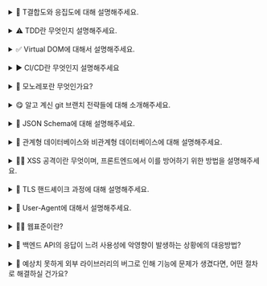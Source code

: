 <details>
<summary>🧲 T결합도와 응집도에 대해 설명해주세요.

 </summary>
<br/>
결합도와 응집도는 코드 설계의 품질을 결정하는 중요한 개념들입니다.
먼저, 결합도는 서로 다른 모듈 간에 상호 의존하고 있는 정도가 얼마나 높은지를 의미합니다. 만약 결합도가 낮으면 모듈의 독립성이 높아져 변경이 용이해지고 코드의 재사용성이 증가합니다. 반면, 결합도가 높으면 한 모듈이 변경될 때 다른 모듈도 영향을 받을 가능성이 커집니다. 이로 인해 한 부분을 수정하면 연쇄적인 변경이 발생할 가능성이 높은데, 이는 유지보수를 어렵게 만듭니다. 이상적인 설계를 위해서는 결합도를 낮추는 것이 중요합니다.
응집도는 모듈 내부 요소들이 얼마나 밀접하게 서로 관련되어 있는지를 의미합니다. 응집도가 높을수록 모듈 내부의 기능이 단일한 목적을 가지고 있습니다. 이러한 특성은 가독성과 유지보수성에 도움이 됩니다. 반대로 응집도가 낮으면 하나의 모듈이 여러 가지 역할을 수행하게 되어 코드가 복잡해지고, 예측 가능성이 낮아져 수정할 때 예상치 못한 부작용이 발생할 가능성이 높아집니다. 따라서 이상적인 코드 설계를 위해서는 응집도를 높이는 것이 중요합니다.
주로 결합도와 응집도는 서로 반비례하는 경향이 있습니다. 일반적으로 결합도가 낮을수록 응집도가 높아지고, 반대로 결합도가 높으면 응집도가 낮아지는 경우가 많습니다.
결합도 및 응집도와 관련된 예시를 설명해주실 수 있나요? 🤔
예를 들어, 하나의 모듈이 다른 모듈의 내부 구현에 직접 접근한다면 결합도가 높은 상태입니다. 인터페이스를 통해 의존 관계를 느슨하게 만들면 결합도를 낮출 수 있습니다.
한편, 하나의 파일에서 사용자 인증과 데이터베이스 처리를 함께 담당한다면 응집도가 낮다고 볼 수 있습니다. 이러한 경우 인증 관련 로직과 데이터베이스 처리를 분리하여 각각의 책임을 명확히 하면 응집도를 높일 수 있습니다.

</details>
<br/>

<details>
<summary>⚠️ TDD란 무엇인지 설명해주세요.</summary>
<br/>
TDD(Test-Driven Development)는 소프트웨어 개발 방법론 중 하나로, **테스트를 먼저 작성한 후 실제 코드를 작성하는 방법론**입니다.

TDD는 일반적으로 ‘Red-Green-Refactor’ 사이클을 따릅니다. 첫 번째 단계는 Red로, 실패하는 테스트를 작성하는 것입니다. 이 테스트는 아직 구현되지 않은 기능에 대한 테스트로, 코드가 이를 통과하지 못하는 상태에서 시작됩니다. 두 번째 단계는 Green으로, 테스트를 통과할 수 있도록 최소한의 코드를 작성합니다. 이 단계에서는 테스트를 통과시키는 것만 목표로 하여 코드를 간결하게 작성합니다. 마지막 단계는 Refactor로, 작성한 코드를 리팩토링하여 가독성이나 성능을 개선합니다. 이때 테스트는 여전히 통과해야 하므로, 리팩토링이 기능에 영향을 미치지 않도록 합니다.

## **TDD에는 어떤 장점이 있나요? 🤔**

TDD는 여러 장점이 있습니다.

첫째, **디버깅 시간을 단축**할 수 있습니다. 자동화된 테스트를 통해 오작동하는 영역을 쉽게 좁혀나갈 수 있습니다.

둘째, **리팩토링이 용이**해집니다. 작성된 테스트가 리팩토링 후에도 코드가 올바르게 동작하는지 확인해 주기 때문에, 코드를 수정하는 데 자신감을 가질 수 있습니다.

셋째, **좋은 설계가 유도**됩니다. 테스트를 통해 요구 사항을 명확하게 이해하고, 이를 바탕으로 더 나은 설계를 할 수 있습니다. 또 각 기능을 테스트하기 용이하게 만드는 과정에서 자연스럽게 좋은 설계가 유도됩니다.

처음에는 테스트를 작성하는 데 시간이 소요될 수 있지만, 장기적으로는 위와 같은 장점들로 인해 생산성이 오히려 높아지는 효과를 누릴 수 있습니다.

</details>
<br/>

<details>
<summary>✅ Virtual DOM에 대해서 설명해주세요.</summary>
<br/>
Virtual DOM은 React에서 사용되는 핵심 개념으로, **실제 DOM을 JS 객체 형태로 복제한 가벼운 사본**이라고 할 수 있습니다. 브라우저의 DOM은 구조적으로 복잡하고, 이를 직접 조작하는 작업은 성능 비용이 상당히 높습니다. Virtual DOM은 이를 개선하여 웹 애플리케이션의 성능을 최적화하기 위해 등장했습니다.

Virtual DOM의 핵심 아이디어는 **상태 변경이 발생할 때마다 전체 UI를 Virtual DOM에 반영하고, 이를 이전 상태와 비교하여 필요한 부분에 한해서 최소한의 DOM 업데이트를 수행**하는 것입니다. Virtual DOM을 업데이트하고 비교하는 일은, 실제 DOM을 조작하지 않고 메모리 상에서 업데이트와 비교가 이뤄지기 때문에 가볍고 빠르게 수행됩니다.

React에서 Virtual DOM을 활용되는 구체적인 과정은 다음과 같습니다.

1. **상태 변경**: 컴포넌트의 상태나 props가 변경되면 Virtual DOM이 다시 생성됩니다.
2. **재조정(Reconciliation)**: 비교 알고리즘을 이용해 새로운 Virtual DOM과 이전 Virtual DOM 간의 차이를 계산합니다.
3. **re-render**: 계산된 차이에 따라 실제 DOM에서 필요한 부분만 업데이트합니다.

Virtual DOM은 이처럼 DOM 업데이트의 비용을 줄이고, 브라우저 렌더링 성능을 개선합니다.

## **React는 비교(diffing) 알고리즘을 어떻게 효율화했나요? 🤔**

React는 O(n³)의 복잡도를 가질 수 있는 트리 비교 문제를, 휴리스틱을 통해 O(n)으로 최적화했습니다.

휴리스틱 알고리즘은 크게 두 가지 가정을 두고 있습니다

### **1. 서로 다른 타입의 두 요소는 서로 다른 트리를 만들어낸다.**

DOM 요소의 타입이 다르면(ex. `<div>` → `<span>`) 비교를 수행하지 않고, 해당 요소와 그 자식들을 모두 새로 생성합니다. 자식 요소들의 내용이 같더라도 이전의 트리를 모두 버리고 완전히 새로 만듭니다. 이는 비효율적으로 보일 수 있지만, 실제 애플리케이션에서 타입이 다른 경우는 보통 완전히 다른 컴포넌트로 교체되는 상황이 많기 때문에 이 가정이 대부분의 경우 효율적입니다.

만약 동일한 타입의 요소라면, 동일한 내역은 유지하고 변경된 속성만 갱신합니다.

```jsx
<div className="before" title="stuff" /><div className="after" title="stuff" />

```

예를 들어, 이 예시에서는 `className`만 수정합니다.

### **2. 개발자가 key prop을 통해, 여러 렌더링 사이에서 어떤 자식 엘리먼트가 변경되지 않아야 할지 표시해 줄 수 있다.**

같은 레벨의 자식들을 비교할 때 개발자가 입력한 `key` prop을 사용하여 요소를 식별합니다. 이를 통해 리스트 내역의 일부가 수정됐을 때 모든 아이템 요소들을 불필요하게 갱신하지 않고, 실제 변경된 요소만 감지하여 효율적으로 갱신합니다.

</details>
<br/>

<details>
<summary>▶️ CI/CD란 무엇인지 설명해주세요</summary>
<br/>
CI/CD는 애플리케이션 배포 과정을 자동화하여 더 짧은 주기로 고객에게 서비스를 제공하는 방식입니다. 먼저, CI는 **Continuous Integration**의 약어로 **지속적 통합**을 의미합니다. CD는 **Continuous Delivery(지속적 전달)** 또는 **Continuous Deployment(지속적 배포)** 를 의미합니다.

먼저, **CI**는 **개발자들이 코드 변경사항을 주기적으로 메인 브랜치에 병합하는 과정을 자동화**한 것입니다. 이 과정에서 코드 변경사항이 발생할 때마다 자동으로 빌드와 테스트를 수행하여 문제를 조기에 발견할 수 있습니다. 예를 들어, 여러 개발자가 함께 작업할 때 한 개발자의 변경사항이 다른 개발자의 작업과 충돌하거나 전체 애플리케이션에 문제를 일으킬 수 있는데, CI를 거치면 이러한 문제를 병합 이전에 미리 파악할 수 있습니다.

**CD**는 **CI 이후 단계를 자동화**하는 것으로, 애플리케이션의 변경사항을 production 환경으로 배포하는 과정을 자동화한 것입니다. **Continuous Delivery**의 경우, **배포 가능한 상태로 준비하는 과정까지**는 자동화하고 실제 배포는 사람의 승인을 거쳐 수동으로 진행합니다. 반면, **Continuous Deployment**는 **production 환경에 배포하는 과정까지** 모두 자동화합니다.

현업에서는 GitHub Actions, Jenkins, GitLab CI 등의 도구를 사용하여 CI/CD 파이프라인을 구축합니다. CI/CD 프로세스에 대한 하나의 예시를 들면 다음과 같습니다.

1. 개발자가 PR을 올리면 자동으로 테스트/빌드 실행
2. 테스트/빌드를 성공한 경우 메인 브랜치로의 머지 활성화
3. 메인 브랜치 머지 시 production 환경으로 자동 배포
</details>
<br/>

<details>
<summary>🤫 모노레포란 무엇인가요?</summary>
<br/>
모노레포는 **mono(단일)** 와 **repo(레포지토리)** 를 합친 용어로, **여러 프로젝트 또는 패키지를 하나의 코드 저장소에 통합하여 관리하는 방식**을 의미합니다.

모노레포를 구성하기 위해 대표적으로 두 가지 구성 방식이 사용됩니다.

먼저, **프로젝트 단위로 분리된 구조**를 사용합니다. 모든 프로젝트가 하나의 저장소 안에서 각각 독립적인 폴더로 구성되며, 각 폴더는 독립적인 패키지로 관리됩니다. 이때 프로젝트 간의 공통 의존성은 `yarn workspaces`나 `npm workspaces` 같은 기능을 사용해 중앙에서 관리합니다. 이를 통해 중복된 의존성을 최소화하고, 프로젝트 간 코드 공유를 쉽게 합니다.

다음으로, **공통 모듈을 별도의 폴더로 분리하는 방식**을 사용합니다. 예를 들어, 여러 프로젝트에서 자주 사용하는 유틸리티 함수, 스타일, 공통 컴포넌트를 `shared`라는 폴더에 모아두고 각 프로젝트에서 이를 가져다 사용하는 방식입니다. 이렇게 하면 공통 코드를 한 번만 업데이트해도 여러 프로젝트에 즉시 반영할 수 있어 효율적입니다.

## **모노레포의 장점은 무엇인가요? 🤔**

첫째, **여러 프로젝트의 코드 및 설정 등을 일관되게 관리할 수 있다는 점입니다.** 예를 들어, 대규모 조직에서 여러 팀이 각기 다른 서비스를 개발하더라도, 모노레포를 통해 동일한 코드베이스에서 협력할 수 있습니다. 이를 통해 공통 모듈이나 설정 등을 공유하여, 불필요한 중복 작업을 줄이고 협업 효율성을 높일 수 있습니다.

둘째, **모노레포는 중앙화된 의존성 관리를 가능하게 해줍니다.** 예를 들어, 프로젝트 내에서 공통으로 사용되는 유틸리티나 컴포넌트를 한 번 업데이트하면 모든 관련 프로젝트에 즉시 적용할 수 있습니다.

또한, **여러 프로젝트들이 동일한 버전 관리 시스템을 공유할 수 있습니다.** 이를 통해 한 프로젝트에서 변경된 사항이 다른 프로젝트에 미치는 영향을 보다 명확히 추적할 수 있습니다.

## **모노레포의 단점은 없나요? 🧐**

물론, 모노레포에도 단점이 있습니다.

첫째, **스케일링이 복잡하고 어려워집니다**. 여러 프로젝트들이 모여 있으니 코드베이스가 빠르게 커지는데, 이때 빌드 및 테스트 시간이 그와 비례하여 길어집니다. 또한, CI/CD 파이프라인 관리의 복잡도가 증가합니다. 이러한 단점을 극복하기 위해 `Nx`, `Turborepo`와 같은 모노레포 관리 툴을 이용할 수 있습니다.

또한, **권한 관리가 까다로울 수 있습니다**. 모든 프로젝트가 하나의 저장소에 통합되기 때문에 특정 팀이나 프로젝트만 접근 권한을 가지도록 설정하는 것이 어렵습니다.

이러한 단점을 고려했을 때, 작은 규모의 팀이나 단일 프로젝트 중심의 개발 환경에서는 오히려 복잡성을 증가시킬 가능성이 있어 모노레포 사용이 적합하지 않을 수 있습니다.

</details>
<br/>

<details>
<summary>😋 알고 계신 git 브랜치 전략들에 대해 소개해주세요.</summary>
<br/>
주로 경험해본 전략으로는 **Git Flow, GitHub Flow, 그리고 Trunk-Based Development**가 있습니다.

먼저, **Git Flow**를 소개해 드리겠습니다. Git Flow에서 기능 개발은 `feature` 브랜치에서 이루어지고, 완료된 후 `develop` 브랜치에 병합됩니다. 릴리스를 준비할 때는 `release` 브랜치를 따로 만들어 QA와 최종 검증을 거친 뒤, 프로덕션 코드를 관리하는 `main`에 병합하게 됩니다. 만약 긴급한 수정 사항이 발생하면 `hotfix` 브랜치를 만들어 신속히 배포하고, 수정 사항을 `develop`에도 반영합니다. Git Flow를 이용하면 대규모 프로젝트에서 굉장히 체계적이고 안정적인 관리가 가능하지만, 브랜치가 많아짐에 따라 복잡도가 올라간다는 단점이 존재합니다.

다음으로, **GitHub Flow**는 Git Flow보다 단순한 구조를 가지고 있습니다. 모든 변경 사항은 `main` 브랜치 기준으로 이루어지는데요, 새로운 기능을 개발할 때 `feature` 브랜치를 생성한 뒤 작업이 끝나면 코드 리뷰를 받고 바로 `main`에 병합합니다. 이 방식은 간소화된 프로세스를 가지고 있기 때문에 짧은 주기의 배포 환경에서 특히 유용합니다. 하지만 릴리스와 QA를 위한 별도의 브랜치가 없기 때문에, 안정성 관리가 중요한 프로젝트에는 다소 부담스러울 수 있습니다.

마지막으로, **Trunk-Based Development**는 `main(또는 trunk)` 브랜치 하나만 운용하는 방식입니다. 작업을 `main` 브랜치에 직접 커밋하거나, `feature` 브랜치를 만들고 며칠 내에 빠르게 병합합니다. 병합 주기가 짧아 코드 충돌 가능성이 적다는 장점이 있습니다. 한편, 철저한 자동화 환경이 뒷받침되어야 한다는 단점이 존재합니다.

## **Git Flow와 Github Flow 중 어떤 전략을 선호하시나요? 🤔**

선호하는 하나의 전략이 있다기보다는, 프로젝트 상황에 맞는 전략을 선택하는 게 중요하다고 생각합니다.

**Git Flow**는 릴리스 주기가 길고 QA가 중요한 프로젝트에서 사용하기 적합합니다. 예를 들어, 금융 서비스처럼 안정성과 품질이 중요한 프로젝트에서는 Git Flow가 더 적합할 것입니다. 반면, **GitHub Flow**는 자주 배포가 이루어지고 변경 사항을 빠르게 반영해야 하는 스타트업과 유사한 환경에서 유리할 것입니다.

</details>
<br/>

<details>
<summary>💬 JSON Schema에 대해 설명해주세요. </summary>
<br/>
JSON Schema는 JSON 데이터의 형식을 기술하고 검증하기 위한 명세서입니다. 특정 JSON이 어떤 구조를 가져야 하는지를 명시할 수 있도록 해줍니다.

예를 들어 회원 정보에 대한 명세를 다음과 같이 작성할 수 있습니다.

{
"type": "object",
"properties": {
"username": { "type": "string", "minLength": 3 },
"email": { "type": "string", "format": "email" },
"password": { "type": "string", "minLength": 6 }
},
"required": ["username", "email", "password"],
"additionalProperties": false
}
JSON Schema가 어떻게 활용될 수 있는지 구체적으로 설명해 드리겠습니다.

먼저, 백엔드 API와의 통신 과정에서 데이터 형식을 검증하는 데 활용될 수 있습니다. 예를 들어 백엔드에서 데이터를 내려줄 때, JSON Schema를 활용하여 그 데이터가 어떤 속성들을 가지고 있는지, 타입은 어떤지, 필수인지 아닌지 정의할 수 있습니다. 그러면 프론트엔드에서는 그 스키마를 기준으로 데이터의 유효성을 검증할 수 있어서, API 통신에서 발생할 수 있는 오류를 사전에 방지할 수 있습니다.

JSON Schema는 정적 타입 생성 도구와 통합되어 사용되며 개발 생산성을 높여주기도 합니다. 예를 들어 json-schema-to-typescript 같은 도구를 사용하면 JSON Schema로부터 TypeScript 타입을 자동 생성할 수 있습니다. 이는 API 명세에 따라 타입을 작성하거나 수정하는 시간을 아껴주며, 스키마와 타입 간의 불일치를 줄이는 데 도움이 됩니다.

또한, 설정 파일에 대한 명세서로 활용될 수 있습니다. 예를 들어 eslintrc, tsconfig, prettierrc 같은 설정 파일들은 대부분 JSON 기반 형식을 사용하는데, JSON Schema Store에서 이러한 설정 파일들의 JSON Schema를 찾아볼 수 있습니다. VSCode와 같은 에디터에서 이 스키마를 기반으로 자동 완성, 타입 힌트, 경고 메시지 등을 지원하기 때문에, 설정 실수를 줄이고 생산성을 높이는 데 큰 도움이 됩니다.

</details>
<br/>

<details>
<summary>🏧 관계형 데이터베이스와 비관계형 데이터베이스에 대해 설명해주세요.
</summary>
<br/>
관계형 데이터베이스는 데이터를 테이블 형식으로 저장하고 관리하는 데이터베이스입니다. 각 테이블은 고정된 스키마를 가지며, 행(Row)은 개별 레코드, 열(Column)은 속성을 나타냅니다. 각 테이블은 고유한 스키마를 가지고 있어, 데이터 타입과 구조가 엄격하게 정의되어 있습니다. 대표적인 예로는 MySQL, PostgreSQL, Oracle이 있습니다.

관계형 데이터베이스는 정형화된 데이터를 다룰 때 특히 유용합니다. 미리 정의된 타입과 구조가 있기 때문에 이에 부합하는지 검증하여 데이터의 일관성을 유지하기 용이합니다. 또한, 데이터 간의 관계를 명확히 표현할 수 있는 것이 큰 장점입니다. 예를 들어 사용자와 주문 데이터를 각각 테이블로 만들고, 사용자 ID를 외래키로 설정해 두 테이블을 연결할 수 있습니다. 이를 통해 하나의 사용자에 속한 주문 내역을 정확히 조회할 수 있으며, 이 외에도 복잡한 조건의 데이터 조회나 조인을 처리하기 용이합니다.

반면, 흔히 NoSQL이라고 부르기도 하는 비관계형 데이터베이스는 전통적인 테이블 기반 구조가 아닌, 보다 유연한 데이터 모델을 사용합니다. "Key - value", "Document", "Graph" 등의 유형이 존재합니다. 비관계형 데이터베이스는 스키마가 고정되어 있지 않아서, 저장되는 데이터 구조가 일관되지 않아도 됩니다. 필요에 따라 유동적으로 속성을 추가할 수도 있습니다. 대표적인 예로는 MongoDB, Cassandra, Redis가 있습니다.

비관계형 데이터베이스의 장점은 유연성과 확장성입니다. 스키마가 고정되어 있지 않기 때문에, 초기 개발 단계에서 데이터 구조가 자주 변경될 가능성이 있는 프로젝트에 특히 적합합니다. 또한, 수평적 확장이 쉬워서 대용량의 데이터를 빠르게 처리하거나, 사용자가 급격히 늘어나는 상황에서도 안정적인 성능을 유지할 수 있다는 장점이 있습니다. 문서 기반 NoSQL에서는 하나의 객체에 필요한 데이터를 모두 담을 수 있어서, 관계를 맺고 조인하는 대신 한 번의 조회로 필요한 정보를 가져올 수 있다는 장점도 있습니다.

둘의 단점에 대해서도 간단히 설명해주실 수 있나요? 🤔
관계형 데이터베이스의 단점은 유연성이 떨어진다는 점입니다. 스키마가 고정돼 있기 때문에, 새로운 필드를 추가하거나 데이터 구조를 바꾸려면 테이블 자체를 수정해야 하고, 이로 인해 마이그레이션 과정이 복잡하고 시간이 오래 걸릴 수 있습니다. 또한, 서버를 여러 대로 분산시키는 수평적 확장이 상대적으로 어렵다는 단점도 있습니다. 관계형 데이터는 여러 테이블 간의 조인이 많기 때문에 데이터를 분산시켜 저장하면 성능 저하가 생길 수 있습니다. 그래서 대규모 트래픽을 처리해야 하는 시스템에서는 확장성이 한계로 작용할 수 있습니다.

비관계형 데이터베이스는 반대로 데이터의 일관성 유지가 어렵다는 문제가 있습니다. 스키마가 자유롭다 보니, 같은 컬렉션 안에 구조가 다른 문서들이 들어갈 수 있고, 그로 인해 나중에 데이터를 가공하거나 검증할 때 오류가 발생하기 쉽습니다. 또한, 조인 기능이 제한적이기 때문에, 데이터 간의 관계를 표현하는 데 한계가 있습니다. 만약 여러 컬렉션에 나눠 저장된 데이터를 합쳐서 조회해야 한다면, 애플리케이션 단에서 로직을 더 많이 처리해야 할 수도 있습니다.

</details>
<br/>

<details>
<summary>🏴‍☠️ XSS 공격이란 무엇이며, 프론트엔드에서 이를 방어하기 위한 방법을 설명해주세요.
 </summary>
<br/>
XSS(Cross-Site Scripting)는 공격자가 신뢰할 수 있는 웹사이트에 악성 스크립트를 삽입하여 사용자 브라우저에서 실행되게 하는 공격입니다. 이를 통해 쿠키 탈취, 세션 하이재킹, 피싱 등이 가능합니다.

XSS 공격은 크게 세 가지 유형이 있습니다.

첫번째로 저장형(Stored) XSS입니다. 악성 스크립트가 서버에 저장되어 다른 사용자가 해당 페이지를 방문할 때 실행됩니다.

두번째는 반사형(Reflected) XSS입니다. URL 파라미터 등을 통해 전달된 악성 스크립트가 서버 응답에 포함되어 실행됩니다.

마지막으로 DOM 기반 XSS입니다. 클라이언트 측 스크립트가 DOM을 동적으로 조작할 때 발생합니다.

해결 방법
이러한 보안문제를 해결하기 위한 방법으로는 입력 검증과 출력 이스케이핑이 있습니다. 사용자 입력을 적절히 검증하고, HTML 출력 시 특수 문자를 이스케이프 처리합니다.

아래처럼 element.innerHTML 대신 element.textContent를 이용하거나, DOMPurify를 사용하여 사용자의 입력값에 대해서 특수 문자와 입력 검증을 해줄 수 있습니다.

```
// ❌ 잘못된 방법
element.innerHTML = userInput;

// ✅ 올바른 방법
element.textContent = userInput; // 자동 이스케이프

// ✅ HTML이 필요한 경우 DOMPurify 사용
import DOMPurify from 'dompurify';
```

element.innerHTML = DOMPurify.sanitize(userInput);
혹은, 메타 태그에 Content-Security-Policy(CSP)를 설정하여 브라우저에 실행을 허용할 컨텐츠 소스를 제한할 수 있습니다.

```
<!-- HTTP 헤더 또는 메타 태그로 설정 -->
<meta http-equiv="Content-Security-Policy" content="default-src 'self'; script-src 'self' https://trusted-cdn.com;">
```

마지막으로는 HttpOnly 쿠키입니다. 쿠키에 HttpOnly 플래그를 설정하여 자바스크립트를 통한 접근을 차단할 수 있습니다.

</details>
<br/>

<details>
<summary>🤚 TLS 핸드셰이크 과정에 대해 설명해주세요.
  </summary>
<br/>
TLS 핸드셰이크는 브라우저와 서버가 TLS 프로토콜을 통해 암호화된 통신을 시작하기 전, 안전하게 연결을 설정하는 절차입니다. 이 절차는 보통 다음과 같은 흐름으로 이뤄집니다.

먼저 브라우저는 Client Hello 메시지를 보냅니다. 여기에는 브라우저가 지원하는 TLS 버전, 사용할 수 있는 암호화 알고리즘 목록, 세션 ID, 그리고 Client Random이라는 난수가 포함되어 있습니다.

서버는 이에 대해 Server Hello로 응답하면서, 서버가 선택한 암호화 방식, 자신의 Server Random 값, 그리고 디지털 인증서를 함께 보냅니다. 이 인증서 안에는 서버의 공개키와 CA의 서명이 포함되어 있으며, 브라우저는 이걸 통해 서버의 신원을 검증합니다.

검증이 완료되면 브라우저는 서버의 공개키로 Pre-Master Secret이라는 임시 비밀 값을 암호화해서 전송합니다. 서버는 자신의 개인키로 이를 복호화해 Pre-Master Secret 값을 복원하고, 이제 클라이언트와 서버는 서로 갖고 있는 Client Random, Server Random, 그리고 Pre-Master Secret을 기반으로 동일한 대칭키를 생성합니다. 이 대칭키는 이후 주고 받는 데이터를 암호화하고 복호화하는 데 사용됩니다.

마지막으로 서로 Finished 메시지를 교환하면서 대칭키로 암호화된 통신이 잘 되는지 확인하고 나면, 정상적인 HTTPS 통신이 시작됩니다.

</details>
<br/>

<details>
<summary>📱 User-Agent에 대해서 설명해주세요. </summary>
<br/>
User-Agent는 HTTP 요청 헤더에 포함되는 문자열로, 웹 서버에 접속하는 클라이언트(브라우저, 운영체제, 디바이스 등)의 정보를 식별하는 데 사용됩니다.

이 문자열에는 브라우저 종류, 버전, 운영체제, 렌더링 엔진 등의 정보가 포함되어 있습니다. 프론트엔드 개발자로서 User-Agent는 특정 브라우저에 맞는 기능을 제공하거나, 디바이스에 따른 최적화를 구현할 때 참고할 수 있습니다.

하지만 현대적인 웹 개발에서는 User-Agent 문자열에 의존하기보다는 기능 감지(feature detection)와 반응형 디자인을 통해 크로스 브라우징 이슈를 해결하는 것이 권장됩니다.

JavaScript에서는 navigator.userAgent를 통해 User-Agent 정보에 접근할 수 있으며, 서버 측에서는 HTTP 요청 헤더에서 이 정보를 확인할 수 있습니다.

</details>
<br/>

<details>
<summary>🧑‍💻 웹표준이란? </summary>
<br/>
웹표준은 다양한 웹 기술들이 브라우저나 기기와 상관없이 일관되게 동작하도록 보장하기 위한 규약들의 집합입니다. HTML, CSS, JavaScript와 같은 핵심 기술뿐만 아니라 접근성, 통신, 보안 등 여러 영역까지 포괄하며, IETF, W3C 등의 국제 표준 기구에서 정의하고 관리합니다.

웹표준의 목적은 다양한 브라우저, 기기, 플랫폼에서 웹 페이지가 동일하게 작동하도록 보장하는 것입니다. 먼저, 개발자 입장에서는 웹표준을 따름으로써 특정 브라우저에 종속되지 않는 코드를 작성할 수 있습니다. 즉, 특정 환경에 맞추어 여러 버전을 만들 필요 없이 한 번의 개발로 여러 환경의 사용자에게 서비스를 제공할 수 있습니다. 또한 사용자 입장에서는 어떤 브라우저나 기기를 사용하더라도 콘텐츠가 일관되게 표현되므로 더 나은 접근성과 사용자 경험을 얻을 수 있게 됩니다.

예를 들어, HTML에서 시맨틱 태그를 사용하면 콘텐츠의 의미와 구조를 명확하게 표현할 수 있으며, CSS의 표준 속성은 스타일의 일관성을 보장합니다. JavaScript도 ECMAScript 표준에 따라 구현되므로, 서로 다른 브라우저 간에 전반적인 동작의 일관성을 유지할 수 있습니다.

## 웹표준을 지키지 않을 때 발생할 수 있는 문제는 무엇인가요? 🤔

웹표준을 따르지 않으면 몇몇 브라우저 환경에서 웹사이트가 의도한 대로 동작하지 않거나 레이아웃이 깨지는 등의 문제가 발생할 수 있습니다. 또한, 특정 기능이 브라우저에서 비활성화되거나 보안 취약점으로 이어질 가능성도 존재합니다. 특히, 모바일 환경에서는 기기 종류가 다양하므로 표준을 지키지 않으면 사용자 경험이 크게 저하될 수 있습니다.

</details>
<br/>

<details>
<summary>🐢 백엔드 API의 응답이 느려 사용성에 악영향이 발생하는 상황에의 대응방법?
 </summary>
<br/>
먼저, 가장 중요한 것은 지연이 실제로 발생하고 있다는 객관적인 수치를 확보한 뒤, 이를 기반으로 백엔드 개발자와 커뮤니케이션하는 것입니다. 예를 들어, DevTools의 Network 탭에서 API 응답 시간 데이터를 수집하거나, Sentry 또는 Datadog과 같은 모니터링 도구를 통해 성능 데이터를 정리하여 공유할 수 있습니다. 이렇게 수치 기반으로 소통하여 단순히 “느리다”는 피드백이 아니라 “특정 API가 평균 3초 이상 소요된다”는 식의 구체적인 요청을 전달하여 백엔드 API의 성능 개선이 필요하다는 점을 설득할 것입니다.

하지만 현실적으로 백엔드 API의 성능이 단기간에 개선되기 어려운 상황도 존재합니다. 이럴 경우, 프론트엔드 단에서 사용성을 유지할 수 있는 다양한 전략을 적용할 것입니다.

가장 기본적인 대응은 로딩 상태를 사용자에게 명확하게 전달하는 것입니다. 예를 들어, 로딩 스피너나 Skeleton UI를 사용하여 시스템이 응답 중임을 사용자에게 알려줌으로써 ‘멈춘 것 같다’는 인상을 방지하고 체감 대기 시간을 줄일 것입니다.

또한, prefetch 전략을 고려해볼 것입니다. 사용자가 특정 페이지나 기능을 요청하기 전에 필요한 데이터를 미리 받아놓아 응답 지연 시간을 최대한 줄이기 위해 노력할 것입니다. 예를 들어, 사용자가 마우스를 올렸을 때 해당 페이지 데이터를 백그라운드에서 가져오거나, 이전 페이지에서 다음 페이지에 필요한 데이터를 미리 요청해두는 방식으로 prefetch를 수행할 수 있습니다.

이와 함께, 이미 받아온 API 응답을 캐싱하여 재사용하는 전략도 고려할 수 있습니다. 예를 들어, React Query나 SWR과 같은 라이브러리를 사용하면 API 응답을 캐시하여 재사용할 수 있습니다. 이를 통해 동일한 요청을 수 초 내에 다시 수행할 경우에 서버에 재요청하지 않고 캐시된 데이터를 빠르게 제공할 수 있습니다.

</details>
<br/>

<details>
<summary>🐛 예상치 못하게 외부 라이브러리의 버그로 인해 기능에 문제가 생겼다면, 어떤 절차로 해결하실 건가요?
 </summary>
<br/>
외부 라이브러리가 간혹 예상치 못한 버그나 비정상적인 동작으로 인해 전체 기능에 영향을 주는 경우가 있습니다. 이럴 때 단순히 라이브러리를 비난하기보다는, 문제의 원인을 명확하게 파악하고, 영향도를 분석한 뒤, 가능한 범위 내에서 안정적인 대응 전략을 택하는 것이 중요합니다.

먼저 가장 우선적으로 해야 할 일은 문제가 발생한 원인을 확실히 좁히는 작업입니다. 예를 들어, 최근에 라이브러리 버전이 변경되었는지 확인하거나, 특정 컴포넌트에서만 문제가 발생하는지 등을 확인해 문제 범위를 좁힙니다. 이 과정에서 Git 히스토리나 GitHub 이슈를 참고하면 도움이 됩니다. 이를 통해 실제로 버그가 해당 라이브러리에서 기인한 것인지, 아니면 잘못된 사용 방식 때문인지를 명확하게 구분합니다.

다음으로는 해당 문제가 사용자에게 어떤 영향을 주는지 파악하고, 임시적인 우회 방법이 있는지를 검토합니다. 예를 들어, CSS 레이아웃이 깨지는 버그라면 해당 스타일만 덮어씌우는 방식으로 임시 조치가 가능할 수 있습니다. 기능 자체가 완전히 작동하지 않는 경우에는 동일한 목적의 다른 라이브러리로 일시적으로 대체하거나, 문제 되는 부분만 직접 구현하는 방법도 고려할 수 있습니다. 이런 대응 방식은 특히 배포 일정이 임박했을 때 적합한 해결책입니다.

만약 문제 해결에 시간이 오래 걸릴 것으로 판단되면, 기획자, PO, QA와 같은 이해관계자에게 상황을 공유하고, 예상되는 영향과 대응 계획을 명확히 설명해야 합니다. 이를 통해 원래의 프로젝트 계획에 예상치 못한 차질이 발생하지 않게 예방합니다. 또, 동료 개발자들에게 이슈를 공유하여 더 나은 해결 방법을 함께 도출할 수도 있습니다.

장기적인 관점에서는 라이브러리 측에 버그 리포트를 제출하거나, 필요하다면 PR을 통해 직접 기여하는 방식도 있습니다. 혹은, 긴급한 상황에서는 포크하여 수정한 뒤 사용할 수도 있습니다. 단, 이런 경우에는 추후 되돌리기 위해 변경 사항을 잘 문서화해두는 것이 중요합니다.

</details>
<br/>
